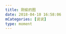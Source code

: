 ```yaml
---
title: 刚偷的图
date: 2018-04-10 16:58:06
mCategories: [说说]
type: moment
---
```


<div id="pics-20180410165806"></div>

<script src="/lib/moment/pics.js"></script>
<script>
var data = [
    {"link": "2018-04-10_000000.jpeg", "type": "shuoshuo"}
];
picsRender(data, "pics-20180410165806");
</script>
